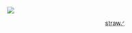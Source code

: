 ![](https://file.garden/aIrFR9W4twp1wUOQ/Untitled143_20251016044135.png)
<div id="text" align="center">
  
[straw.ᐟ](https://donutlord.straw.page)
